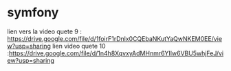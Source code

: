 # symfony

lien vers la video quete 9 : https://drive.google.com/file/d/1foirF1rDnlx0CQEbaNKutYaQwNKEM0EE/view?usp=sharing
lien video quete 10 :https://drive.google.com/file/d/1n4h8XqvxyAdMHnmr6YIlw6VBU5whjFeJ/view?usp=sharing

